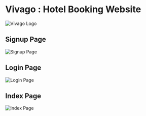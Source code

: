 # Vivago : Hotel Booking Website

![Vivago Logo](https://github.com/sgrmshrsm7/webprogramminglab/blob/master/sem3/Pract6/Images/Vivago.png)


## Signup Page
![Signup Page](https://github.com/sgrmshrsm7/webprogramminglab/blob/master/sem3/Pract6/Images/Preview/signuppreview.png)


## Login Page
![Login Page](https://github.com/sgrmshrsm7/webprogramminglab/blob/master/sem3/Pract6/Images/Preview/loginpreview.png)


## Index Page
![Index Page](https://github.com/sgrmshrsm7/webprogramminglab/blob/master/sem3/Pract6/Images/Preview/indexpreview.png)
